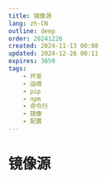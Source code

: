 ```yaml
---
title: 镜像源
lang: zh-CN
outline: deep
order: 20241226
created: 2024-11-13 00:08
updated: 2024-12-26 00:11
expires: 3650
tags:
    - 开发
    - 运维
    - pip
    - npm
    - 命令行
    - 镜像
    - 配置
---
```


<script setup lang="ts">
import Mirrors from "./Mirrors.vue";
</script>

# 镜像源

<Mirrors />
